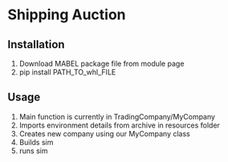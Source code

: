 # Shipping Auction
## Installation
1. Download MABEL package file from module page
2. pip install PATH_TO_whl_FILE

## Usage
1. Main function is currently in TradingCompany/MyCompany 
2. Imports environment details from archive in resources folder 
3. Creates new company using our MyCompany class
4. Builds sim
5. runs sim